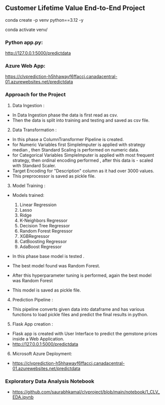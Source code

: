 ## Customer Lifetime Value End-to-End Project

conda create -p venv python==3.12 -y

conda activate venv/


### Python app.py:
http://127.0.0.1:5000/predictdata

### Azure Web App:
https://clvprediction-h5hhawayf6ffaccj.canadacentral-01.azurewebsites.net/predictdata 


### Approach for the Project
1. Data Ingestion :

- In Data Ingestion phase the data is first read as csv.
- Then the data is split into training and testing and saved as csv file.

2. Data Transformation :

- In this phase a ColumnTransformer Pipeline is created.
- for Numeric Variables first SimpleImputer is applied with strategy median , then Standard Scaling is performed on numeric data.
- for Categorical Variables SimpleImputer is applied with most frequent strategy, then ordinal encoding performed , after this data is - scaled with Standard Scaler.
- Target Encoding for "Description" column as it had over 3000 values. 
- This preprocessor is saved as pickle file.

3. Model Training :

- Models trained:
    1. Linear Regression
    2. Lasso
    3. Ridge
    4. K-Neighbors Regressor
    5. Decision Tree Regressor
    6. Random Forest Regressor
    7. XGBRegressor
    8. CatBoosting Regressor
    9. AdaBoost Regressor

- In this phase base model is tested . 
- The best model found was Random Forest.
- After this hyperparameter tuning is performed, again the best model was Random Forest
- This model is saved as pickle file.

4. Prediction Pipeline :

- This pipeline converts given data into dataframe and has various functions to load pickle files and predict the final results in python.

5. Flask App creation :

- Flask app is created with User Interface to predict the gemstone prices inside a Web Application.
- http://127.0.0.1:5000/predictdata

6. Microsoft Azure Deployment:

- https://clvprediction-h5hhawayf6ffaccj.canadacentral-01.azurewebsites.net/predictdata 

### Exploratory Data Analysis Notebook 

- https://github.com/saurabhkamal/clvproject/blob/main/notebook/1_CLV_EDA.ipynb


